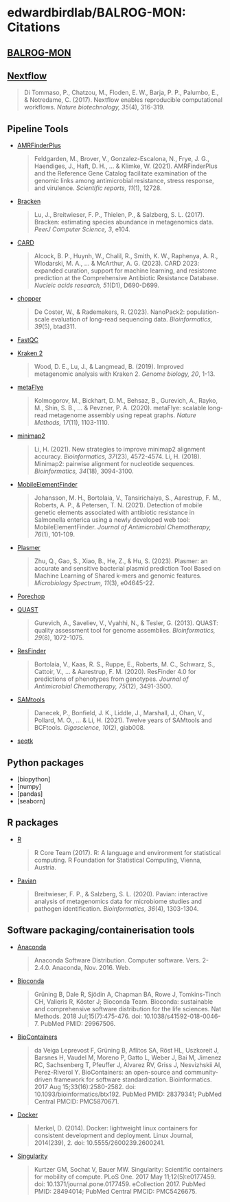 # edwardbirdlab/BALROG-MON: Citations

## [BALROG-MON](XXX)

> 

## [Nextflow](https://pubmed.ncbi.nlm.nih.gov/28398311/)

> Di Tommaso, P., Chatzou, M., Floden, E. W., Barja, P. P., Palumbo, E., & Notredame, C. (2017). Nextflow enables reproducible computational workflows. _Nature biotechnology, 35_(4), 316-319.

## Pipeline Tools
- [AMRFinderPlus](https://github.com/ncbi/amr)

  > Feldgarden, M., Brover, V., Gonzalez-Escalona, N., Frye, J. G., Haendiges, J., Haft, D. H., ... & Klimke, W. (2021). AMRFinderPlus and the Reference Gene Catalog facilitate examination of the genomic links among antimicrobial resistance, stress response, and virulence. _Scientific reports, 11_(1), 12728.

- [Bracken](https://github.com/jenniferlu717/Bracken)

  > Lu, J., Breitwieser, F. P., Thielen, P., & Salzberg, S. L. (2017). Bracken: estimating species abundance in metagenomics data. _PeerJ Computer Science, 3_, e104.

- [CARD](https://card.mcmaster.ca/)

  > Alcock, B. P., Huynh, W., Chalil, R., Smith, K. W., Raphenya, A. R., Wlodarski, M. A., ... & McArthur, A. G. (2023). CARD 2023: expanded curation, support for machine learning, and resistome prediction at the Comprehensive Antibiotic Resistance Database. _Nucleic acids research, 51_(D1), D690-D699.

- [chopper](https://github.com/wdecoster/chopper)

  > De Coster, W., & Rademakers, R. (2023). NanoPack2: population-scale evaluation of long-read sequencing data. _Bioinformatics, 39_(5), btad311.

- [FastQC](https://github.com/s-andrews/FastQC)

- [Kraken 2](https://github.com/DerrickWood/kraken2)

  > Wood, D. E., Lu, J., & Langmead, B. (2019). Improved metagenomic analysis with Kraken 2. _Genome biology, 20_, 1-13.

- [metaFlye](https://github.com/mikolmogorov/Flye)

  > Kolmogorov, M., Bickhart, D. M., Behsaz, B., Gurevich, A., Rayko, M., Shin, S. B., ... & Pevzner, P. A. (2020). metaFlye: scalable long-read metagenome assembly using repeat graphs. _Nature Methods, 17_(11), 1103-1110.

- [minimap2](https://github.com/lh3/minimap2)

  > Li, H. (2021). New strategies to improve minimap2 alignment accuracy. _Bioinformatics, 37_(23), 4572-4574.
  > Li, H. (2018). Minimap2: pairwise alignment for nucleotide sequences. _Bioinformatics, 34_(18), 3094-3100.

- [MobileElementFinder](https://pypi.org/project/MobileElementFinder/)

  > Johansson, M. H., Bortolaia, V., Tansirichaiya, S., Aarestrup, F. M., Roberts, A. P., & Petersen, T. N. (2021). Detection of mobile genetic elements associated with antibiotic resistance in Salmonella enterica using a newly developed web tool: MobileElementFinder. _Journal of Antimicrobial Chemotherapy, 76_(1), 101-109.

- [Plasmer](https://github.com/nekokoe/Plasmer)

  > Zhu, Q., Gao, S., Xiao, B., He, Z., & Hu, S. (2023). Plasmer: an accurate and sensitive bacterial plasmid prediction Tool Based on Machine Learning of Shared k-mers and genomic features. _Microbiology Spectrum, 11_(3), e04645-22.

- [Porechop](https://github.com/rrwick/Porechop)

- [QUAST](https://github.com/ablab/quast)

  > Gurevich, A., Saveliev, V., Vyahhi, N., & Tesler, G. (2013). QUAST: quality assessment tool for genome assemblies. _Bioinformatics, 29_(8), 1072-1075.

- [ResFinder](https://github.com/cadms/resfinder)

  > Bortolaia, V., Kaas, R. S., Ruppe, E., Roberts, M. C., Schwarz, S., Cattoir, V., ... & Aarestrup, F. M. (2020). ResFinder 4.0 for predictions of phenotypes from genotypes. _Journal of Antimicrobial Chemotherapy, 75_(12), 3491-3500.

- [SAMtools](https://github.com/samtools/samtools)

  > Danecek, P., Bonfield, J. K., Liddle, J., Marshall, J., Ohan, V., Pollard, M. O., ... & Li, H. (2021). Twelve years of SAMtools and BCFtools. _Gigascience, 10_(2), giab008.

- [seqtk](https://github.com/lh3/seqtk)

## Python packages
- [biopython]
- [numpy]
- [pandas]
- [seaborn]

## R packages

- [R](https://www.R-project.org/)

  > R Core Team (2017). R: A language and environment for statistical computing. R Foundation for Statistical Computing, Vienna, Austria.

- [Pavian](https://github.com/fbreitwieser/pavian)

  > Breitwieser, F. P., & Salzberg, S. L. (2020). Pavian: interactive analysis of metagenomics data for microbiome studies and pathogen identification. _Bioinformatics, 36_(4), 1303-1304.

## Software packaging/containerisation tools

- [Anaconda](https://anaconda.com)

  > Anaconda Software Distribution. Computer software. Vers. 2-2.4.0. Anaconda, Nov. 2016. Web.

- [Bioconda](https://pubmed.ncbi.nlm.nih.gov/29967506/)

  > Grüning B, Dale R, Sjödin A, Chapman BA, Rowe J, Tomkins-Tinch CH, Valieris R, Köster J; Bioconda Team. Bioconda: sustainable and comprehensive software distribution for the life sciences. Nat Methods. 2018 Jul;15(7):475-476. doi: 10.1038/s41592-018-0046-7. PubMed PMID: 29967506.

- [BioContainers](https://pubmed.ncbi.nlm.nih.gov/28379341/)

  > da Veiga Leprevost F, Grüning B, Aflitos SA, Röst HL, Uszkoreit J, Barsnes H, Vaudel M, Moreno P, Gatto L, Weber J, Bai M, Jimenez RC, Sachsenberg T, Pfeuffer J, Alvarez RV, Griss J, Nesvizhskii AI, Perez-Riverol Y. BioContainers: an open-source and community-driven framework for software standardization. Bioinformatics. 2017 Aug 15;33(16):2580-2582. doi: 10.1093/bioinformatics/btx192. PubMed PMID: 28379341; PubMed Central PMCID: PMC5870671.

- [Docker](https://dl.acm.org/doi/10.5555/2600239.2600241)

  > Merkel, D. (2014). Docker: lightweight linux containers for consistent development and deployment. Linux Journal, 2014(239), 2. doi: 10.5555/2600239.2600241.

- [Singularity](https://pubmed.ncbi.nlm.nih.gov/28494014/)

  > Kurtzer GM, Sochat V, Bauer MW. Singularity: Scientific containers for mobility of compute. PLoS One. 2017 May 11;12(5):e0177459. doi: 10.1371/journal.pone.0177459. eCollection 2017. PubMed PMID: 28494014; PubMed Central PMCID: PMC5426675.

